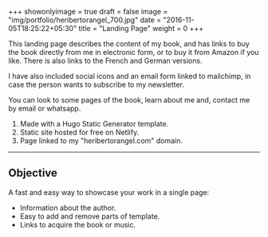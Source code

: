 +++
showonlyimage = true
draft = false
image = "img/portfolio/heribertorangel_700.jpg"
date = "2016-11-05T18:25:22+05:30"
title = "Landing Page"
weight = 0
+++

This landing page describes the content of my book, and has links to buy the book directly from me in electronic form, or to buy it from Amazon if you like. There is also links to the French and German versions.


I have also included social icons and an email form linked to mailchimp, in case the person wants to subscribe to my newsletter.

You can look to some pages of the book, learn about me and, contact me by email or whatsapp.

1. Made with a Hugo Static Generator template.
2. Static site hosted for free on Netlify.
3. Page linked to my "heribertorangel.com" domain.

<!-- 
> The Big Oxmox advised her not to do so, because there were thousands of bad Commas, wild Question Marks and devious Semikoli, but the Little Blind Text didn't listen. She packed her seven versalia, put her initial into the belt and made herself on the way. -->
---
## Objective

A fast and easy way to showcase your work in a single page:

* Information about the author.
* Easy to add and remove parts of template.
* Links to acquire the book or music.